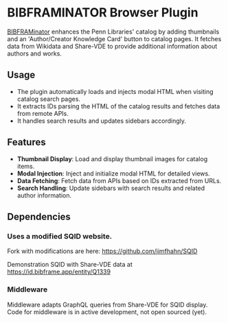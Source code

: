 # BIBFRAMINATOR Browser Plugin

[BIBFRAMinator](https://addons.mozilla.org/en-US/firefox/addon/bibframinator/) enhances the Penn Libraries' catalog by adding thumbnails and an 'Author/Creator Knowledge Card' button to catalog pages. It fetches data from Wikidata and Share-VDE to provide additional information about authors and works.

## Usage

- The plugin automatically loads and injects modal HTML when visiting catalog search pages.
- It extracts IDs parsing the HTML of the catalog results and fetches data from remote APIs.
- It handles search results and updates sidebars accordingly.

## Features

- **Thumbnail Display**: Load and display thumbnail images for catalog items.
- **Modal Injection**: Inject and initialize modal HTML for detailed views.
- **Data Fetching**: Fetch data from APIs based on IDs extracted from URLs.
- **Search Handling**: Update sidebars with search results and related author information.

## Dependencies

### Uses a modified SQID website. 
Fork with modifications are here: https://github.com/jimfhahn/SQID

Demonstration SQID with Share-VDE data at https://id.bibframe.app/entity/Q1339 

### Middleware 
Middleware adapts GraphQL queries from Share-VDE for SQID display. Code for middleware is in active development, not open sourced (yet).
